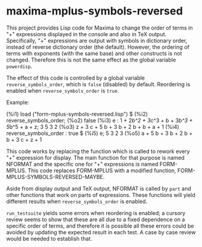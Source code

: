 # maxima-mplus-symbols-reversed

This project provides Lisp code for Maxima to change the order of
terms in "+" expressions displayed in the console and also in TeX output.
Specifically, "+" expressions are output with symbols in dictionary order,
instead of reverse dictionary order (the default). However, the ordering
of terms with exponents (with the same base) and other constructs is
not changed. Therefore this is not the same effect as the global
variable `powerdisp`.

The effect of this code is controlled by a global variable `reverse_symbols_order`,
which is `false` (disabled) by default. Reordering is enabled when
`reverse_symbols_order` is `true`.

Example:

(%i1) load ("form-mplus-symbols-reversed.lisp") $
(%i2) reverse_symbols_order;
(%o2)                                false
(%i3) e : 1 + 2*b^2 + 3*c^3 + b + 3*b^3 + 5*b^5 + a + z;
                          3      5      3      2
(%o3)              z + 3 c  + 5 b  + 3 b  + 2 b  + b + a + 1
(%i4) reverse_symbols_order : true $
(%i5) e;
                          5      3      2          3
(%o5)              a + 5 b  + 3 b  + 2 b  + b + 3 c  + z + 1    

This code works by replacing the function which is called to rework
every "+" expression for display. The main function for that purpose
is named NFORMAT and the specific one for "+" expressions is named
FORM-MPLUS. This code replaces FORM-MPLUS with a modified function,
FORM-MPLUS-SYMBOLS-REVERSED-MAYBE.

Aside from display output and TeX output, NFORMAT is called by `part`
and other functions that work on parts of expressions. These functions
will yield different results when `reverse_symbols_order` is enabled.

`run_testsuite` yields some errors when reordering is enabled; 
a cursory review seems to show that these are all due to a fixed
dependence on a specific order of terms, and therefore it is possible
all these errors could be avoided by updating the expected result in
each test. A case by case review would be needed to establish that.
